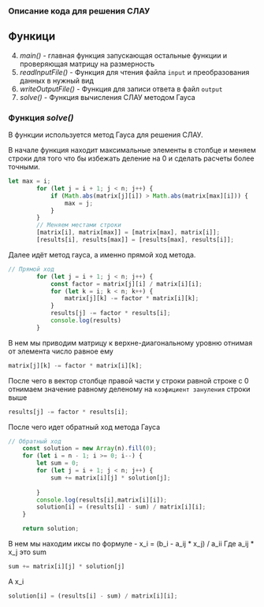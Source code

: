 ### Описание кода для решения СЛАУ

## Функици 

4. *main()* - главная функция запускающая остальные функции и проверяющая матрицу на размерность
1. *readInputFile()* - Функция для чтения файла `input` и преобразования данных в нужный вид
2. *writeOutputFile()* - Функция для записи ответа в файл `output`
3. *solve()* - Функция вычисления СЛАУ методом Гауса

### Функция *solve()*

В функции используется метод Гауса для решения СЛАУ.

В начале функция находит максимальные элементы в столбце и меняем строки для того что бы избежать деление на 0 и сделать расчеты более точными.
```js
let max = i;
        for (let j = i + 1; j < n; j++) {
            if (Math.abs(matrix[j][i]) > Math.abs(matrix[max][i])) {
                max = j;
            }
        }
        // Меняем местами строки
        [matrix[i], matrix[max]] = [matrix[max], matrix[i]];
        [results[i], results[max]] = [results[max], results[i]];
```

Далее идёт метод гауса, а именно прямой ход метода.
```js
// Прямой ход
        for (let j = i + 1; j < n; j++) {
            const factor = matrix[j][i] / matrix[i][i];
            for (let k = i; k < n; k++) {
                matrix[j][k] -= factor * matrix[i][k];
            }
            results[j] -= factor * results[i];
            console.log(results)
        }
```

 В нем мы приводим матрицу к верхне-диагональному уровню отнимая от элемента число равное ему
```js
matrix[j][k] -= factor * matrix[i][k];
```
После чего в вектор столбце правой части у строки равной строке с 0 отнимаем значение равному деленому на `коэфициент зануления` строки выше 
```js
results[j] -= factor * results[i];
```

После чего идет обратный ход метода Гауса
```js
// Обратный ход
    const solution = new Array(n).fill(0);
    for (let i = n - 1; i >= 0; i--) {
        let sum = 0;
        for (let j = i + 1; j < n; j++) {
            sum += matrix[i][j] * solution[j];
            
        }
        console.log(results[i],matrix[i][i]);
        solution[i] = (results[i] - sum) / matrix[i][i];
    }

    return solution;
```

В нем мы находим иксы по формуле - x_i = (b_i - a_ij * x_j) / a_ii
Где a_ij * x_j это sum
```js
sum += matrix[i][j] * solution[j]
```
А x_i
```js
solution[i] = (results[i] - sum) / matrix[i][i];
```